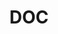 ---
name: Vacant
department: Department of Commerce
sub-department: Bureau of the Census^
title: DOC
---